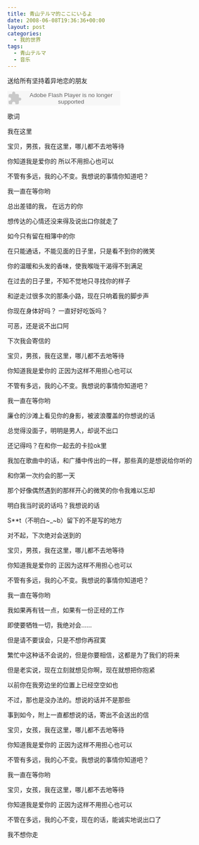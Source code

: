 ```yaml
---
title: 青山テルマ的ここにいるよ
date: 2008-06-08T19:36:36+00:00
layout: post
categories:
  - 我的世界
tags:
  - 青山テルマ
  - 音乐
---
```

送给所有坚持着异地恋的朋友

<embed src="http://www.xiami.com/widget/16034005_1770998045/singlePlayer.swf" type="application/x-shockwave-flash" width="257" height="33" wmode="transparent"></embed>

歌词

我在这里

宝贝，男孩，我在这里，哪儿都不去地等待

你知道我是爱你的 所以不用担心也可以

不管有多远，我的心不变。我想说的事情你知道吧？

我一直在等你哟

总出差错的我， 在远方的你
<!--more-->
想传达的心情还没来得及说出口你就走了

如今只有留在相簿中的你

在只能通话，不能见面的日子里，只是看不到你的微笑

你的温暖和头发的香味，使我喉咙干渴得不到满足

在过去的日子里，不知不觉地只寻找你的样子

和逆走过很多次的那条小路，现在只响着我的脚步声

你现在身体好吗？ 一直好好吃饭吗？

可恶，还是说不出口阿

下次我会寄信的

宝贝，男孩，我在这里，哪儿都不去地等待

你知道我是爱你的 正因为这样不用担心也可以

不管有多远，我的心不变。我想说的事情你知道吧？

我一直在等你哟

廉仓的沙滩上看见你的身影，被波浪覆盖的你想说的话

总觉得没面子，明明是男人，却说不出口

还记得吗？在和你一起去的卡拉ok里

我加在歌曲中的话，和广播中传出的一样，那些真的是想说给你听的

和你第一次约会的那一天

那个好像偶然遇到的那样开心的微笑的你令我难以忘却

明白我当时说的话吗？我想说的话

S**t（不明白~_~b）留下的不是写的地方

对不起，下次绝对会送到的

宝贝，男孩，我在这里，哪儿都不去地等待

你知道我是爱你的 正因为这样不用担心也可以

不管有多远，我的心不变。我想说的事情你知道吧？

我一直在等你哟

我如果再有钱一点，如果有一份正经的工作

即使要牺牲一切，我绝对会……

但是请不要误会，只是不想你再寂寞

繁忙中这种话不会说的，但是你要相信，这都是为了我们的将来

但是老实说，现在立刻就想见你啊，现在就想把你抱紧

以前你在我旁边坐的位置上已经空空如也

不过，那也是没办法的。想说的话并不是那些

事到如今，附上一直都想说的话，寄出不会送出的信

宝贝，女孩，我在这里，哪儿都不去地等待

你知道我是爱你的 正因为这样不用担心也可以

不管有多远，我的心不变。我想说的事情你知道吧？

我一直在等你哟

宝贝，女孩，我在这里，哪儿都不去地等待

你知道我是爱你的 正因为这样不用担心也可以

不管在多远，我的心不变，现在的话，能诚实地说出口了

我不想你走